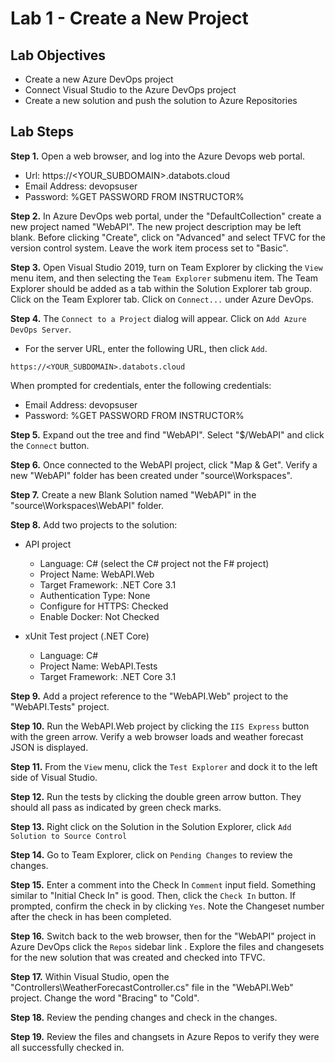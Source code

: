 # Lab 1 - Create a New Project

## Lab Objectives

- Create a new Azure DevOps project
- Connect Visual Studio to the Azure DevOps project
- Create a new solution and push the solution to Azure Repositories

## Lab Steps

**Step 1.** Open a web browser, and log into the Azure Devops web portal.

- Url: https://<YOUR_SUBDOMAIN>.databots.cloud
- Email Address: devopsuser
- Password: %GET PASSWORD FROM INSTRUCTOR%

**Step 2.** In Azure DevOps web portal, under the "DefaultCollection" create a new project named "WebAPI". The new project description may be left blank. Before clicking "Create", click on "Advanced" and select TFVC for the version control system. Leave the work item process set to "Basic".

**Step 3.** Open Visual Studio 2019, turn on Team Explorer by clicking the `View` menu item, and then selecting the `Team Explorer` submenu item. The Team Explorer should be added as a tab within the Solution Explorer tab group. Click on the Team Explorer tab. Click on `Connect...` under Azure DevOps.

**Step 4.** The `Connect to a Project` dialog will appear. Click on `Add Azure DevOps Server`.

- For the server URL, enter the following URL, then click `Add`.

```text
https://<YOUR_SUBDOMAIN>.databots.cloud
```

When prompted for credentials, enter the following credentials:

- Email Address: devopsuser
- Password: %GET PASSWORD FROM INSTRUCTOR%

**Step 5.** Expand out the tree and find "WebAPI". Select "$/WebAPI" and click the `Connect` button.

**Step 6.** Once connected to the WebAPI project, click "Map & Get". Verify a new "WebAPI" folder has been created under "source\Workspaces".

**Step 7.** Create a new Blank Solution named "WebAPI" in the "source\Workspaces\WebAPI" folder.

**Step 8.** Add two projects to the solution:

- API project
  - Language: C# (select the C# project not the F# project)
  - Project Name: WebAPI.Web
  - Target Framework: .NET Core 3.1
  - Authentication Type: None
  - Configure for HTTPS: Checked
  - Enable Docker: Not Checked

- xUnit Test project (.NET Core)
  - Language: C#
  - Project Name: WebAPI.Tests
  - Target Framework: .NET Core 3.1

**Step 9.** Add a project reference to the "WebAPI.Web" project to the "WebAPI.Tests" project.

**Step 10.** Run the WebAPI.Web project by clicking the `IIS Express` button with the green arrow. Verify a web browser loads and weather forecast JSON is displayed.

**Step 11.** From the `View` menu, click the `Test Explorer` and dock it to the left side of Visual Studio.

**Step 12.** Run the tests by clicking the double green arrow button. They should all pass as indicated by green check marks.

**Step 13.** Right click on the Solution in the Solution Explorer, click `Add Solution to Source Control`

**Step 14.** Go to Team Explorer, click on `Pending Changes` to review the changes.

**Step 15.** Enter a comment into the Check In `Comment` input field. Something similar to "Initial Check In" is good. Then, click the `Check In` button. If prompted, confirm the check in by clicking `Yes`. Note the Changeset number after the check in has been completed.

**Step 16.** Switch back to the web browser, then for the "WebAPI" project in Azure DevOps click the `Repos` sidebar link . Explore the files and changesets for the new solution that was created and checked into TFVC.

**Step 17.** Within Visual Studio, open the "Controllers\WeatherForecastController.cs" file in the "WebAPI.Web" project. Change the word "Bracing" to "Cold".

**Step 18.** Review the pending changes and check in the changes.

**Step 19.** Review the files and changsets in Azure Repos to verify they were all successfully checked in.
